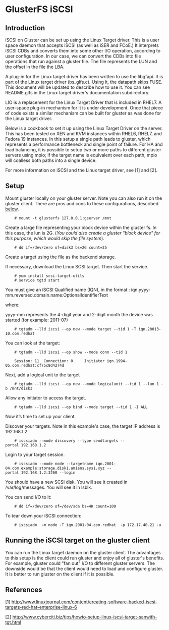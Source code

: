 GlusterFS iSCSI
===============

Introduction
------------

iSCSI on Gluster can be set up using the Linux Target driver. This is a user space daemon that accepts iSCSI (as well as iSER and FCoE.) It interprets iSCSI CDBs and converts them into some other I/O operation, according to user configuration. In our case, we can convert the CDBs into file operations that run against a gluster file. The file represents the LUN and the offset in the file the LBA.

A plug-in for the Linux target driver has been written to use the libgfapi. It is part of the Linux target driver (bs\_glfs.c). Using it, the datapath skips FUSE. This document will be updated to describe how to use it. You can see README.glfs in the Linux target driver's documentation subdirectory.

LIO is a replacement for the Linux Target Driver that is included in RHEL7. A user-space plug-in mechanism for it is under development. Once that piece of code exists a similar mechanism can be built for gluster as was done for the Linux target driver.

Below is a cookbook to set it up using the Linux Target Driver on the server. This has been tested on XEN and KVM instances within RHEL6, RHEL7, and Fedora 19 instances. In this setup a single path leads to gluster, which represents a performance bottleneck and single point of failure. For HA and load balancing, it is possible to setup two or more paths to different gluster servers using mpio; if the target name is equivalent over each path, mpio will coalless both paths into a single device.

For more information on iSCSI and the Linux target driver, see [1] and [2].

Setup
-----

Mount gluster locally on your gluster server. Note you can also run it on the gluster client. There are pros and cons to these configurations, described [below](#Running_the_target_on_the_gluster_client "wikilink").

		# mount -t glusterfs 127.0.0.1:gserver /mnt

Create a large file representing your block device within the gluster fs. In this case, the lun is 2G. (<i>You could also create a gluster "block device" for this purpose, which would skip the file system</i>).

		# dd if=/dev/zero of=disk3 bs=2G count=25

Create a target using the file as the backend storage.

If necessary, download the Linux SCSI target. Then start the service.

		# yum install scsi-target-utils
		# service tgtd start

You must give an iSCSI Qualified name (IQN), in the format : iqn.yyyy-mm.reversed.domain.name:OptionalIdentifierText

where:

yyyy-mm represents the 4-digit year and 2-digit month the device was started (for example: 2011-07)

		# tgtadm --lld iscsi --op new --mode target --tid 1 -T iqn.20013-10.com.redhat

You can look at the target:

		# tgtadm --lld iscsi --op show --mode conn --tid 1

		Session: 11  Connection: 0     Initiator iqn.1994-05.com.redhat:cf75c8d4274d

Next, add a logical unit to the target

		# tgtadm --lld iscsi --op new --mode logicalunit --tid 1 --lun 1 -b /mnt/disk3

Allow any initiator to access the target.

		# tgtadm --lld iscsi --op bind --mode target --tid 1 -I ALL

Now it’s time to set up your client.

Discover your targets. Note in this example's case, the target IP address is 192.168.1.2

		# iscsiadm --mode discovery --type sendtargets --portal 192.168.1.2

Login to your target session.

		# iscsiadm --mode node --targetname iqn.2001-04.com.example:storage.disk1.amiens.sys1.xyz --portal 192.168.1.2:3260 --login

You should have a new SCSI disk. You will see it created in /var/log/messages. You will see it in lsblk.

You can send I/O to it:

		# dd if=/dev/zero of=/dev/sda bs=4K count=100

To tear down your iSCSI connection:

		# iscsiadm  -m node -T iqn.2001-04.com.redhat  -p 172.17.40.21 -u

Running the iSCSI target on the gluster client
----------------------------------------------

You can run the Linux target daemon on the gluster client. The advantages to this setup is the client could run gluster and enjoy all of gluster's benefits. For example, gluster could "fan out" I/O to different gluster servers. The downside would be that the client would need to load and configure gluster. It is better to run gluster on the client if it is possible.

References
----------

[1] <http://www.linuxjournal.com/content/creating-software-backed-iscsi-targets-red-hat-enterprise-linux-6>

[2] <http://www.cyberciti.biz/tips/howto-setup-linux-iscsi-target-sanwith-tgt.html>
